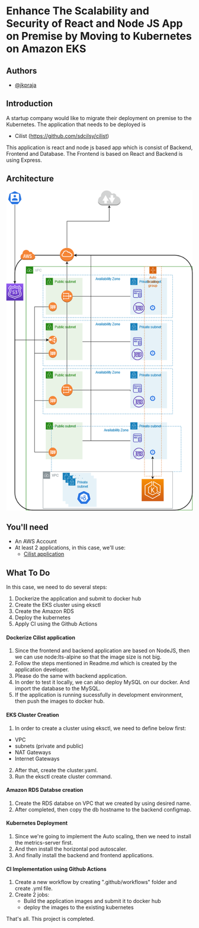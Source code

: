 # Enhance The Scalability and Security  of React and Node JS App on Premise by Moving to Kubernetes on Amazon EKS




## Authors

- [@jkpraja](https://www.github.com/octokatherine)


## Introduction
A startup company would like to migrate their deployment on premise to the Kubernetes. The application that needs to be deployed is 
- Cilist (https://github.com/sdcilsy/cilist)

This application is react and node js based app which is consist of Backend, Frontend and Database. The Frontend is based on React and Backend is using Express.

## Architecture
![Topology](https://raw.githubusercontent.com/jkpraja/cilist-7/master/EKS%20Deployment.png)
## You'll need
- An AWS Account
- At least 2 applications, in this case, we'll use:
    - [Cilist application](https://github.com/jkpraja/cilsy-landing-page)

## What To Do
In this case, we need to do several steps:
1. Dockerize the application and submit to docker hub
2. Create the EKS cluster using eksctl
3. Create the Amazon RDS
4. Deploy the kubernetes
5. Apply CI using the Github Actions

#### Dockerize Cilist application
1. Since the frontend and backend application are based on NodeJS, then we can use node:lts-alpine so that the image size is not big.
2. Follow the steps mentioned in Readme.md which is created by the application developer.
3. Please do the same with backend application.
4. In order to test it locally, we can also deploy MySQL on our docker. And import the database to the MySQL.
5. If the application is running sucessfully in development environment, then push the images to docker hub.


#### EKS Cluster Creation
1. In order to create a cluster using eksctl, we need to define below first:
- VPC
- subnets (private and public)
- NAT Gateways
- Internet Gateways

2. After that, create the cluster.yaml.
3. Run the eksctl create cluster command.

#### Amazon RDS Databse creation
1. Create the RDS databse on VPC that we created by using desired name.
2. After completed, then copy the db hostname to the backend configmap.


#### Kubernetes Deployment
1. Since we're going to implement the Auto scaling, then we need to install the metrics-server first.
2. And then install the horizontal pod autoscaler.
3. And finally install the backend and frontend applications.

#### CI Implementation using Github Actions
1. Create a new workflow by creating ".github/workflows" folder and create .yml file.
2. Create 2 jobs:
    - Build the application images and submit it to docker hub
    - deploy the images to the existing kubernetes


That's all. This project is completed.
